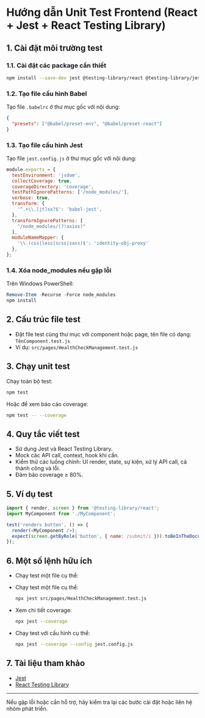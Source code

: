# Hướng dẫn Unit Test Frontend (React + Jest + React Testing Library)

## 1. Cài đặt môi trường test


### 1.1. Cài đặt các package cần thiết
```bash
npm install --save-dev jest @testing-library/react @testing-library/jest-dom babel-jest @babel/preset-env @babel/preset-react identity-obj-proxy
```

### 1.2. Tạo file cấu hình Babel
Tạo file `.babelrc` ở thư mục gốc với nội dung:
```json
{
  "presets": ["@babel/preset-env", "@babel/preset-react"]
}
```

### 1.3. Tạo file cấu hình Jest
Tạo file `jest.config.js` ở thư mục gốc với nội dung:
```javascript
module.exports = {
  testEnvironment: 'jsdom',
  collectCoverage: true,
  coverageDirectory: 'coverage',
  testPathIgnorePatterns: ['/node_modules/'],
  verbose: true,
  transform: {
    '^.+\\.[jt]sx?$': 'babel-jest',
  },
  transformIgnorePatterns: [
    "/node_modules/(?!axios)"
  ],
  moduleNameMapper: {
    '\\.(css|less|scss|sass)$': 'identity-obj-proxy'
  },
};
```

### 1.4. Xóa node_modules nếu gặp lỗi
Trên Windows PowerShell:
```powershell
Remove-Item -Recurse -Force node_modules
npm install
```

## 2. Cấu trúc file test
- Đặt file test cùng thư mục với component hoặc page, tên file có dạng: `TênComponent.test.js`
- Ví dụ: `src/pages/HealthCheckManagement.test.js`

## 3. Chạy unit test

Chạy toàn bộ test:
```bash
npm test
```

Hoặc để xem báo cáo coverage:
```bash
npm test -- --coverage
```

## 4. Quy tắc viết test
- Sử dụng Jest và React Testing Library.
- Mock các API call, context, hook khi cần.
- Kiểm thử các luồng chính: UI render, state, sự kiện, xử lý API call, cả thành công và lỗi.
- Đảm bảo coverage ≥ 80%.

## 5. Ví dụ test
```js
import { render, screen } from '@testing-library/react';
import MyComponent from './MyComponent';

test('renders button', () => {
  render(<MyComponent />);
  expect(screen.getByRole('button', { name: /submit/i })).toBeInTheDocument();
});
```

## 6. Một số lệnh hữu ích
- Chạy test một file cụ thể:

- Chạy test một file cụ thể:
  ```bash
  npx jest src/pages/HealthCheckManagement.test.js
  ```
- Xem chi tiết coverage:
  ```bash
  npx jest --coverage
  ```
- Chạy test với cấu hình cụ thể:
  ```bash
  npx jest --coverage --config jest.config.js
  ```

## 7. Tài liệu tham khảo
- [Jest](https://jestjs.io/docs/getting-started)
- [React Testing Library](https://testing-library.com/docs/react-testing-library/intro/)

---
Nếu gặp lỗi hoặc cần hỗ trợ, hãy kiểm tra lại các bước cài đặt hoặc liên hệ nhóm phát triển.


